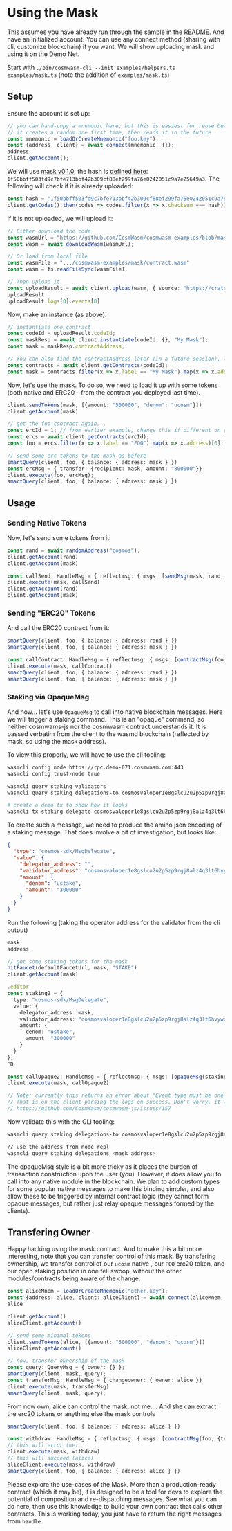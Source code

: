 # Using the Mask

This assumes you have already run through the sample in the [README](./README.md).
And have an initialized account. You can use any connect method (sharing with cli,
customize blockchain) if you want. We will show uploading mask and using it
on the Demo Net.

Start with `./bin/cosmwasm-cli --init examples/helpers.ts examples/mask.ts`
(note the addition of `examples/mask.ts`)

## Setup

Ensure the account is set up:

```ts
// you can hand-copy a mnemonic here, but this is easiest for reuse between sessions
// it creates a random one first time, then reads it in the future
const mnemonic = loadOrCreateMnemonic("foo.key");
const {address, client} = await connect(mnemonic, {});
address
client.getAccount();
```

We will use [mask v0.1.0](https://github.com/CosmWasm/cosmwasm-examples/tree/mask-0.1.0/mask),
the hash is [defined here](https://github.com/CosmWasm/cosmwasm-examples/blob/mask-0.1.0/mask/hash.txt):
`1f50bbff503fd9c7bfe713bbf42b309cf88ef299fa76e0242051c9a7e25649a3`. The following will check if
it is already uploaded:

```ts
const hash = "1f50bbff503fd9c7bfe713bbf42b309cf88ef299fa76e0242051c9a7e25649a3"
client.getCodes().then(codes => codes.filter(x => x.checksum === hash))
```

If it is not uploaded, we will upload it:

```ts
// Either download the code
const wasmUrl = "https://github.com/CosmWasm/cosmwasm-examples/blob/mask-0.1.0/mask/contract.wasm?raw=true";
const wasm = await downloadWasm(wasmUrl);

// Or load from local file
const wasmFile = ".../cosmwasm-examples/mask/contract.wasm"
const wasm = fs.readFileSync(wasmFile);

// Then upload it
const uploadResult = await client.upload(wasm, { source: "https://crates.io/api/v1/crates/cw-mask/0.1.0/download", builder: "confio/cosmwasm-opt:0.7.3"});
uploadResult
uploadResult.logs[0].events[0]
```

Now, make an instance (as above):

```ts
// instantiate one contract
const codeId = uploadResult.codeId;
const maskResp = await client.instantiate(codeId, {}, "My Mask");
const mask = maskResp.contractAddress;

// You can also find the contractAddress later (in a future session), like:
const contracts = await client.getContracts(codeId);
const mask = contracts.filter(x => x.label == "My Mask").map(x => x.address)[0];
```

Now, let's use the mask. To do so, we need to load it up with some tokens
(both native and ERC20 - from the contract you deployed last time).

```ts
client.sendTokens(mask, [{amount: "500000", "denom": "ucosm"}])
client.getAccount(mask)

// get the foo contract again...
const ercId = 1; // from earlier example, change this if different on your network
const ercs = await client.getContracts(ercId);
const foo = ercs.filter(x => x.label == "FOO").map(x => x.address)[0];

// send some erc tokens to the mask as before
smartQuery(client, foo, { balance: { address: mask } })
const ercMsg = { transfer: {recipient: mask, amount: "800000"}}
client.execute(foo, ercMsg);
smartQuery(client, foo, { balance: { address: mask } })
```

## Usage

### Sending Native Tokens

Now, let's send some tokens from it:

```ts
const rand = await randomAddress("cosmos");
client.getAccount(rand)
client.getAccount(mask)

const callSend: HandleMsg = { reflectmsg: { msgs: [sendMsg(mask, rand, [{amount: "80000", denom: "ucosm"}])]}};
client.execute(mask, callSend)
client.getAccount(rand)
client.getAccount(mask)
```

### Sending "ERC20" Tokens

And call the ERC20 contract from it:

```ts
smartQuery(client, foo, { balance: { address: rand } })
smartQuery(client, foo, { balance: { address: mask } })

const callContract: HandleMsg = { reflectmsg: { msgs: [contractMsg(foo, {transfer: {"amount": "80000", "recipient": rand}})]}};
client.execute(mask, callContract)
smartQuery(client, foo, { balance: { address: rand } })
smartQuery(client, foo, { balance: { address: mask } })
```

### Staking via OpaqueMsg

And now... let's use `OpaqueMsg` to call into native blockchain messages.
Here we will trigger a staking command. This is an "opaque" command, so neither cosmwams-js
nor the cosmwasm contract understands it. It is passed verbatim from the client to
the wasmd blockchain (reflected by mask, so using the mask address).

To view this properly, we will have to use the cli tooling:

```sh
wasmcli config node https://rpc.demo-071.cosmwasm.com:443
wasmcli config trust-node true

wasmcli query staking validators
wasmcli query staking delegations-to cosmosvaloper1e8gslcu2u2p5zp9rgj8alz4q3lt6hvywqppf23

# create a demo tx to show how it looks
wasmcli tx staking delegate cosmosvaloper1e8gslcu2u2p5zp9rgj8alz4q3lt6hvywqppf23 300000ustake --generate-only --chain-id testing
```

To create such a message, we need to produce the amino json encoding of a staking message.
That does involve a bit of investigation, but looks like:

```json
{
  "type": "cosmos-sdk/MsgDelegate",
  "value": {
    "delegator_address": "",
    "validator_address": "cosmosvaloper1e8gslcu2u2p5zp9rgj8alz4q3lt6hvywqppf23",
    "amount": {
      "denom": "ustake",
      "amount": "300000"
    }
  }
}
```

Run the following (taking the operator address for the validator from the cli output)

```ts
mask
address

// get some staking tokens for the mask
hitFaucet(defaultFaucetUrl, mask, "STAKE")
client.getAccount(mask)

.editor
const staking2 = {
  type: "cosmos-sdk/MsgDelegate",
  value: {
    delegator_address: mask,
    validator_address: "cosmosvaloper1e8gslcu2u2p5zp9rgj8alz4q3lt6hvywqppf23",
    amount: {
      denom: "ustake",
      amount: "300000"
    }
  }
};
^D

const callOpaque2: HandleMsg = { reflectmsg: { msgs: [opaqueMsg(staking2)]}};
client.execute(mask, callOpaque2)

// Note: currently this returns an error about "Event type must be one of message, transfer, wasm; got delegate"
// That is on the client parsing the logs on success. Don't worry, it will be fixed soon.
// https://github.com/CosmWasm/cosmwasm-js/issues/157
```

Now validate this with the CLI tooling:

```sh
wasmcli query staking delegations-to cosmosvaloper1e8gslcu2u2p5zp9rgj8alz4q3lt6hvywqppf23

// use the address from node repl
wasmcli query staking delegations <mask address>
```

The opaqueMsg style is a bit more tricky as it places the burden of transaction construction upon the
user (you). However, it does allow you to call into any native module in the blockchain.
We plan to add custom types for some popular native messages to make this binding simpler,
and also allow these to be triggered by internal contract logic (they cannot form opaque messages,
but rather just relay opaque messages formed by the clients).

## Transfering Owner

Happy hacking using the mask contract. And to make this a bit more interesting, note that you can transfer
control of this mask. By transfering ownership, we transfer control of our `ucosm` native , our `FOO` erc20 token,
and our open staking position in one fell swoop, without the other modules/contracts being aware of the change.

```ts
const aliceMnem = loadOrCreateMnemonic("other.key");
const {address: alice, client: aliceClient} = await connect(aliceMnem, {});
alice

client.getAccount()
aliceClient.getAccount()

// send some minimal tokens
client.sendTokens(alice, [{amount: "500000", "denom": "ucosm"}])
aliceClient.getAccount()

// now, transfer ownership of the mask
const query: QueryMsg = { owner: {} };
smartQuery(client, mask, query);
const transferMsg: HandleMsg = { changeowner: { owner: alice }}
client.execute(mask, transferMsg)
smartQuery(client, mask, query);
```

From now own, alice can control the mask, not me.... And she can extract the erc20 tokens or anything else the mask controls

```ts
smartQuery(client, foo, { balance: { address: alice } })

const withdraw: HandleMsg = { reflectmsg: { msgs: [contractMsg(foo, {transfer: {"amount": "80000", "recipient": alice}})]}};
// this will error (me)
client.execute(mask, withdraw)
// this will succeed (alice)
aliceClient.execute(mask, withdraw)
smartQuery(client, foo, { balance: { address: alice } })
```

Please explore the use-cases of the Mask. More than a production-ready contract (which it may be),
it is designed to be a tool for devs to explore the potential of composition and re-dispatching messages.
See what you can do here, then use this knowledge to build your own contract that calls other contracts.
This is working today, you just have to return the right messages from `handle`.
